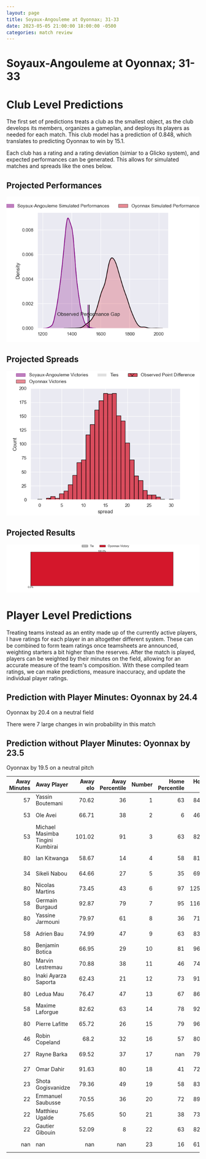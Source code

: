 ```yaml
---  
layout: page  
title: Soyaux-Angouleme at Oyonnax; 31-33  
date: 2023-05-05 21:00:00 18:00:00 -0500  
categories: match review  
---
```

# Soyaux-Angouleme at Oyonnax; 31-33

# Club Level Predictions


The first set of predictions treats a club as the smallest object, as the club develops its members, organizes a gameplan, and deploys its players as needed for each match. This club model has a prediction of 0.848, which translates to predicting Oyonnax to win by 15.1.

Each club has a rating and a rating deviation (simiar to a Glicko system), and expected performances can be generated. This allows for simulated matches and spreads like the ones below.
## Projected Performances


![Projected Performances](plots/performances_2023-05-05-Oyonnax-Soyaux-Angouleme.png)
## Projected Spreads


![Projected Spreads](plots/spreads_2023-05-05-Oyonnax-Soyaux-Angouleme.png)
## Projected Results


![Projected Results](plots/resultbar_2023-05-05-Oyonnax-Soyaux-Angouleme.png)
# Player Level Predictions


Treating teams instead as an entity made up of the currently active players, I have ratings for each player in an altogether different system. These can be combined to form team ratings once teamsheets are announced, weighting starters a bit higher than the reserves. After the match is played, players can be weighted by their minutes on the field, allowing for an accurate measure of the team's composition. With these compiled team ratings, we can make predictions, measure inaccuracy, and update the individual player ratings.
## Prediction with Player Minutes: Oyonnax by 24.4


Oyonnax by 20.4 on a neutral field

There were 7 large changes in win probability in this match
## Prediction without Player Minutes: Oyonnax by 23.5


Oyonnax by 19.5 on a neutral pitch



|   Away Minutes | Away Player                      |   Away elo |   Away Percentile |   Number |   Home Percentile |   Home elo | Home Player         |   Home Minutes |
|---------------:|:---------------------------------|-----------:|------------------:|---------:|------------------:|-----------:|:--------------------|---------------:|
|             57 | Yassin Boutemani                 |      70.62 |                36 |        1 |                63 |      84.34 | Tommy Raynaud       |             52 |
|             53 | Ole Avei                         |      66.71 |                38 |        2 |                 6 |      46.25 | Teddy Durand        |             57 |
|             53 | Michael Masimba Tingini Kumbirai |     101.02 |                91 |        3 |                63 |      82.24 | Thomas Laclayat     |             52 |
|             80 | Ian Kitwanga                     |      58.67 |                14 |        4 |                58 |      81.09 | Phoenix Battye      |             80 |
|             34 | Sikeli Nabou                     |      64.66 |                27 |        5 |                35 |      69.53 | Hugo Fabregue       |             57 |
|             80 | Nicolas Martins                  |      73.45 |                43 |        6 |                97 |     125.81 | Kevin Lebreton      |             80 |
|             58 | Germain Burgaud                  |      92.87 |                79 |        7 |                95 |     116.91 | Loïc Credoz         |             80 |
|             80 | Yassine Jarmouni                 |      79.97 |                61 |        8 |                36 |      71.98 | Filimo Taofifenua   |             49 |
|             58 | Adrien Bau                       |      74.99 |                47 |        9 |                63 |      83.78 | Charlie Cassang     |             63 |
|             80 | Benjamin Botica                  |      66.95 |                29 |       10 |                81 |      96.93 | Justin Bouraux      |             80 |
|             80 | Marvin Lestremau                 |      70.88 |                38 |       11 |                46 |      74.32 | Gavin Stark         |             80 |
|             80 | Inaki Ayarza Saporta             |      62.43 |                21 |       12 |                73 |      91.39 | Théo Millet         |             57 |
|             80 | Ledua Mau                        |      76.47 |                47 |       13 |                67 |      86.41 | Chris Farrell       |             80 |
|             58 | Maxime Laforgue                  |      82.62 |                63 |       14 |                78 |      92.63 | Joe Ravouvou        |             80 |
|             80 | Pierre Lafitte                   |      65.72 |                26 |       15 |                79 |      96.78 | Aurelien Callandret |             49 |
|             46 | Robin Copeland                   |      68.2  |                32 |       16 |                57 |      80.68 | Rory Grice          |             31 |
|             27 | Rayne Barka                      |      69.52 |                37 |       17 |               nan |      79.62 | Darren Sweetnam     |             31 |
|             27 | Omar Dahir                       |      91.63 |                80 |       18 |                41 |      72.49 | Adrien Bordenave    |             28 |
|             23 | Shota Gogisvanidze               |      79.36 |                49 |       19 |                58 |      83.35 | Thibault Berthaud   |             28 |
|             22 | Emmanuel Saubusse                |      70.55 |                36 |       20 |                72 |      89.58 | Steve Mafi          |             23 |
|             22 | Matthieu Ugalde                  |      75.65 |                50 |       21 |                38 |      73.22 | Florian Vialelle    |             23 |
|             22 | Gautier Gibouin                  |      52.09 |                 8 |       22 |                63 |      82.68 | Benjamin Geledan    |             23 |
|            nan | nan                              |     nan    |               nan |       23 |                16 |      61.41 | Ilan El Khattabi    |             17 |

